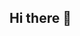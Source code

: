 ## Hi there 👋

<!--
**uri-git23/uri-git23** is a ✨ _special_ ✨ repository because its `README.md` (this file) appears on your GitHub profile.

Here are some ideas to get you started:

- 🔭 I’m currently working on ... Game Developing
- 🌱 I’m currently learning ... C&JAVA
- 👯 I’m looking to collaborate on ...
- 🤔 I’m looking for help with ... Text Game Developing
- 💬 Ask me about ...
- 📫 How to reach me: ...
- 😄 Pronouns: ...
- ⚡ Fun fact: ...
-->
